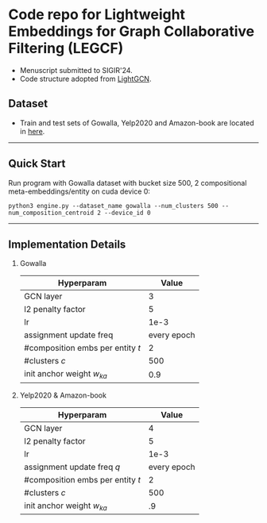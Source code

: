 # Code repo for Lightweight Embeddings for Graph Collaborative Filtering (LEGCF)

- Menuscript submitted to SIGIR'24.
- Code structure adopted from [LightGCN](https://github.com/gusye1234/LightGCN-PyTorch).

## Dataset
- Train and test sets of Gowalla, Yelp2020 and Amazon-book are located in [here](./data).

---

## Quick Start

Run program with Gowalla dataset with bucket size 500, 2 compositional meta-embeddings/entity on cuda device 0:
```shell
python3 engine.py --dataset_name gowalla --num_clusters 500 --num_composition_centroid 2 --device_id 0
```


---

## Implementation Details

1. Gowalla

   | Hyperparam               | Value       |
   |--------------------------|-------------|
   | GCN layer                | 3           |
   | l2 penalty factor        | 5           |
   | lr                       | 1e-3        |
   | assignment update freq   | every epoch |
   | \#composition embs per entity $t$ | 2  |
   | \#clusters         $c$       | 500     | 
   | init anchor weight $w_{ka}$  | 0.9     |
   
2.  Yelp2020 & Amazon-book

    | Hyperparam                   | Value       |
    |------------------------------|-------------|
    | GCN layer                    | 4           |
    | l2 penalty factor            | 5           |
    | lr                           | 1e-3        |
    | assignment update freq  $q$  | every epoch |
    | #composition embs per entity $t$ | 2       |
    | #clusters            $c$     | 500         |
    | init anchor weight $w_{ka}$  | .9          |
